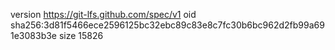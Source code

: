 version https://git-lfs.github.com/spec/v1
oid sha256:3d81f5466ece2596125bc32ebc89c83e8c7fc30b6bc962d2fb99a691e3083b3e
size 15826
